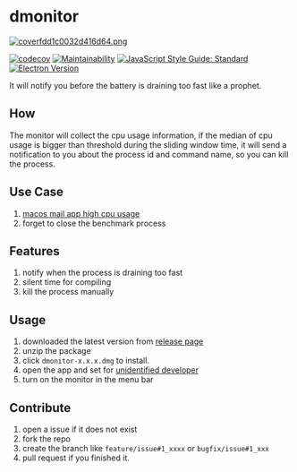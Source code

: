 # dmonitor

[![coverfdd1c0032d416d64.png](https://s8.gifyu.com/images/coverfdd1c0032d416d64.png)](https://gifyu.com/image/SHD1K)

[![codecov](https://codecov.io/gh/reply2future/dmonitor/branch/main/graph/badge.svg?token=FQ2AUS3XTE)](https://codecov.io/gh/reply2future/dmonitor)
[![Maintainability](https://api.codeclimate.com/v1/badges/34141bb8d8e9ef13fdc6/maintainability)](https://codeclimate.com/github/reply2future/dmonitor/maintainability)
[![JavaScript Style Guide: Standard](https://img.shields.io/badge/code%20style-standard-brightgreen.svg?style=flat)](https://standardjs.com/)
[![Electron Version](https://img.shields.io/badge/electron-19.0-brightgreen.svg?style=flat)](https://www.electronjs.org/)

It will notify you before the battery is draining too fast like a prophet.

## How

The monitor will collect the cpu usage information, if the median of cpu usage is bigger than threshold during the sliding window time, it will send a notification to you about the process id and command name, so you can kill the process.

## Use Case

1. [macos mail app high cpu usage](https://discussions.apple.com/thread/252128950)
2. forget to close the benchmark process

## Features

1. notify when the process is draining too fast
2. silent time for compiling
3. kill the process manually

## Usage

1. downloaded the latest version from [release page](https://github.com/reply2future/dmonitor/releases)
2. unzip the package
3. click `dmonitor-x.x.x.dmg` to install.
4. open the app and set for [unidentified developer](https://www.macworld.com/article/672947/how-to-open-a-mac-app-from-an-unidentified-developer.html#how-to-open-apps-not-from-mac-app-store)
5. turn on the monitor in the menu bar

## Contribute

1. open a issue if it does not exist
2. fork the repo
3. create the branch like `feature/issue#1_xxxx` or `bugfix/issue#1_xxx`
4. pull request if you finished it.
